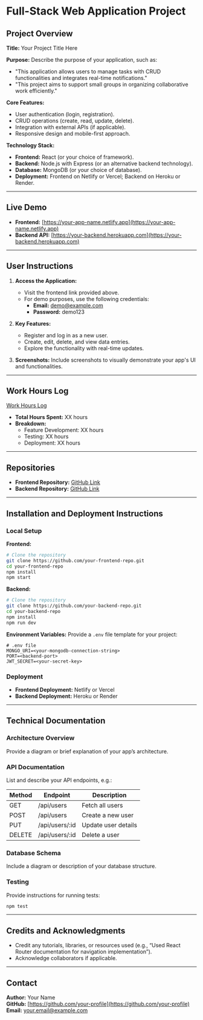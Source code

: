 # Full-Stack Web Application Project

## Project Overview

**Title:** Your Project Title Here

**Purpose:**
Describe the purpose of your application, such as:
- "This application allows users to manage tasks with CRUD functionalities and integrates real-time notifications."
- "This project aims to support small groups in organizing collaborative work efficiently."

**Core Features:**
- User authentication (login, registration).
- CRUD operations (create, read, update, delete).
- Integration with external APIs (if applicable).
- Responsive design and mobile-first approach.

**Technology Stack:**
- **Frontend:** React (or your choice of framework).
- **Backend:** Node.js with Express (or an alternative backend technology).
- **Database:** MongoDB (or your choice of database).
- **Deployment:** Frontend on Netlify or Vercel; Backend on Heroku or Render.

---

## Live Demo

- **Frontend:** [https://your-app-name.netlify.app](https://your-app-name.netlify.app)
- **Backend API:** [https://your-backend.herokuapp.com](https://your-backend.herokuapp.com)

---

## User Instructions

1. **Access the Application:**
   - Visit the frontend link provided above.
   - For demo purposes, use the following credentials:
     - **Email:** demo@example.com
     - **Password:** demo123

2. **Key Features:**
   - Register and log in as a new user.
   - Create, edit, delete, and view data entries.
   - Explore the functionality with real-time updates.

3. **Screenshots:**
   Include screenshots to visually demonstrate your app's UI and functionalities.

---

## Work Hours Log

[Work Hours Log](link-to-hours-log.md)

- **Total Hours Spent:** XX hours
- **Breakdown:**
  - Feature Development: XX hours
  - Testing: XX hours
  - Deployment: XX hours

---

## Repositories

- **Frontend Repository:** [GitHub Link](https://github.com/your-frontend-repo)
- **Backend Repository:** [GitHub Link](https://github.com/your-backend-repo)

---

## Installation and Deployment Instructions

### Local Setup

**Frontend:**
```bash
# Clone the repository
git clone https://github.com/your-frontend-repo.git
cd your-frontend-repo
npm install
npm start
```

**Backend:**
```bash
# Clone the repository
git clone https://github.com/your-backend-repo.git
cd your-backend-repo
npm install
npm run dev
```

**Environment Variables:**
Provide a `.env` file template for your project:
```
# .env file
MONGO_URI=<your-mongodb-connection-string>
PORT=<backend-port>
JWT_SECRET=<your-secret-key>
```

### Deployment

- **Frontend Deployment:** Netlify or Vercel
- **Backend Deployment:** Heroku or Render

---

## Technical Documentation

### Architecture Overview
Provide a diagram or brief explanation of your app’s architecture.

### API Documentation
List and describe your API endpoints, e.g.:

| Method | Endpoint           | Description               |
|--------|--------------------|---------------------------|
| GET    | /api/users         | Fetch all users          |
| POST   | /api/users         | Create a new user        |
| PUT    | /api/users/:id     | Update user details      |
| DELETE | /api/users/:id     | Delete a user            |

### Database Schema
Include a diagram or description of your database structure.

### Testing
Provide instructions for running tests:
```bash
npm test
```

---

## Credits and Acknowledgments

- Credit any tutorials, libraries, or resources used (e.g., “Used React Router documentation for navigation implementation”).
- Acknowledge collaborators if applicable.

---

## Contact

**Author:** Your Name  
**GitHub:** [https://github.com/your-profile](https://github.com/your-profile)  
**Email:** your.email@example.com

